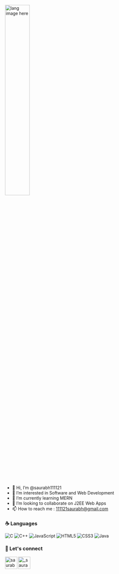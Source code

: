 <p align="left"><img width="40%" src="https://github.com/alansmathew/alansmathew/raw/master/lang.gif" alt="lang image here" />
 </p>

- 👋 Hi, I’m @saurabh111121
- 👀 I’m interested in Software and Web Development
- 🌱 I’m currently learning MERN
- 💞️ I’m looking to collaborate on J2EE Web Apps
- 📫 How to reach me : 111121saurabh@gmail.com

### :coffee: Languages 

![C](http://img.shields.io/badge/-C-A8B9CC?style=flat-square&logo=c&logoColor=ffffff)
![C++](https://img.shields.io/badge/C%2B%2B-00599C?style=flat-square&logo=c%2B%2B&logoColor=white)
![JavaScript](https://img.shields.io/badge/-JavaScript-%23F7DF1C?style=flat-square&logo=javascript&logoColor=000000&labelColor=%23F7DF1C&color=%23FFCE5A)
![HTML5](https://img.shields.io/badge/-HTML5-%23E44D27?style=flat-square&logo=html5&logoColor=ffffff)
![CSS3](https://img.shields.io/badge/-CSS3-%231572B6?style=flat-square&logo=css3)
![Java](http://img.shields.io/badge/-Java-5B4638?style=flat-square&logo=java&logoColor=ffffff)


### 📝 Let's connect

[<img align="left" alt="saurabh-linkedIn | LinkedIn" width="40px" src="https://img.icons8.com/color/48/000000/linkedin.png" />][linkedin]
[<img align="left" alt="_saurabh-insta_ | Instagram" width="40px" src="https://img.icons8.com/fluent/48/000000/instagram-new.png" />][instagram]

[instagram]: https://www.instagram.com/saurabh111121/
[linkedin]: https://www.linkedin.com/in/srivayushi/

<!---
saurabh111121/saurabh111121 is a ✨ special ✨ repository because its `README.md` (this file) appears on your GitHub profile.
You can click the Preview link to take a look at your changes.
--->
